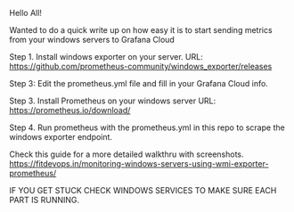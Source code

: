 
Hello All! 

Wanted to do a quick write up on how easy it is to start sending metrics from your windows servers to Grafana Cloud

Step 1. Install windows exporter on your server. URL: https://github.com/prometheus-community/windows_exporter/releases

Step 3: Edit the prometheus.yml file and fill in your Grafana Cloud info. 

Step 3. Install Prometheus on your windows server URL: https://prometheus.io/download/

Step 4. Run prometheus with the prometheus.yml in this repo to scrape the windows exporter endpoint. 


Check this guide for a more detailed walkthru with screenshots. https://fitdevops.in/monitoring-windows-servers-using-wmi-exporter-prometheus/

IF YOU GET STUCK CHECK WINDOWS SERVICES TO MAKE SURE EACH PART IS RUNNING.
